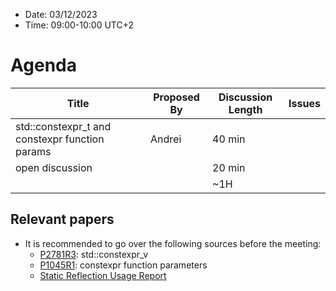* Date: 03/12/2023
* Time: 09:00-10:00 UTC+2

# Agenda

| Title | Proposed By | Discussion Length | Issues       |
|----------|-------------|-------------|----------------|
| std::constexpr_t and constexpr function params  | Andrei |40 min   |   |
| open discussion |    | 20 min | |
|                     |   | ~1H      |   |

## Relevant papers

* It is recommended to go over the following sources before the meeting:
  * [P2781R3](https://www.open-std.org/jtc1/sc22/wg21/docs/papers/2023/p2781r3.html):	std::constexpr_v
  * [P1045R1](https://wg21.link/P1045R1): constexpr function parameters
  * [Static Reflection Usage Report](https://docs.google.com/document/d/1yph7qXXev6U77u2ODOY-xhEkXW611yRt/edit?usp=share_link&ouid=104773479574624321244&rtpof=true&sd=true)
